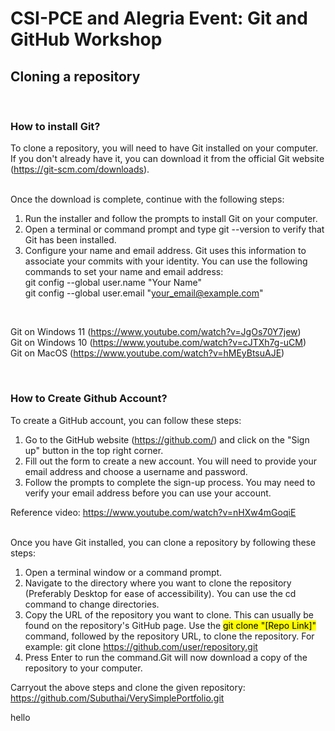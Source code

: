 # CSI-PCE and Alegria Event: Git and GitHub Workshop

## Cloning a repository 
<br>

### How to install Git?

To clone a repository, you will need to have Git installed on your computer. If you don't already have it, you can download it from the official Git website (https://git-scm.com/downloads).

<br>
Once the download is complete, continue with the following steps:

1. Run the installer and follow the prompts to install Git on your computer.
2. Open a terminal or command prompt and type git --version to verify that Git has been installed.
3. Configure your name and email address. Git uses this information to associate your commits with your identity. You can use the following commands to set your name and email address:<br>
git config --global user.name "Your Name"<br>
git config --global user.email "your_email@example.com"

<br>

Git on Windows 11 (https://www.youtube.com/watch?v=JgOs70Y7jew)
<br>
Git on Windows 10 (https://www.youtube.com/watch?v=cJTXh7g-uCM)
<br>
Git on MacOS (https://www.youtube.com/watch?v=hMEyBtsuAJE)

<br>

### How to Create Github Account?
To create a GitHub account, you can follow these steps:

1. Go to the GitHub website (https://github.com/) and click on the "Sign up" button in the top right corner.
2. Fill out the form to create a new account. You will need to provide your email address and choose a username and password.
3. Follow the prompts to complete the sign-up process. You may need to verify your email address before you can use your account.

Reference video: https://www.youtube.com/watch?v=nHXw4mGoqiE

<br>
Once you have Git installed, you can clone a repository by following these steps:

 1. Open a terminal window or a command prompt.
 2. Navigate to the directory where you want to clone the repository (Preferably Desktop for ease of accessibility). You can use the cd command to change directories.
 3. Copy the URL of the repository you want to clone. This can usually be found on the repository's GitHub page.
Use the <mark>git clone "[Repo Link]"</mark> command, followed by the repository URL, to clone the repository. For example: git clone https://github.com/user/repository.git
 4. Press Enter to run the command.Git will now download a copy of the repository to your computer.

Carryout the above steps and clone the given repository: https://github.com/Subuthai/VerySimplePortfolio.git

hello 




